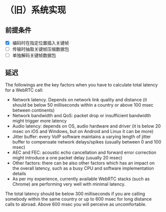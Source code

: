 # （旧）系统实现

## 前提条件

* [x] 编码时在指定位置插入关键帧
* [ ] 传输时抽取关键帧压缩数据包
* [ ] 单独解码关键帧数据包

## 延迟

The followings are the key factors when you have to calculate total latency for a WebRTC call:

* Network latency. Depends on network link quality and distance (it should be below 50 milliseconds within a country or above 100 msec between continents)
* Network bandwidth and QoS: packet drop or insufficient bandwidth might trigger more latency
* Audio latency: depends on OS, audio hardware and driver (it is below 20 msec on iOS and Windows, but on Android and Linux it can be more)
* Jitter buffer: every VoIP software maintains a varying length of jitter buffer to compensate network delays/spikes (usually between 0 and 100 msec)
* AEC and FEC: acoustic echo cancellation and forward error correction might introduce a one packet delay (usually 20 msec)
* Other factors: there can be also other factors which has an impact on the overall latency, such as a busy CPU and software implementation details
* As per my experience, currently available WebRTC stacks (such as Chrome) are performing very well with minimal latency.

The total latency should be below 300 milliseconds if you are calling somebody within the same country or up to 600 msec for long distance calls to abroad. Above 600 msec you will perceive as uncomfortable.